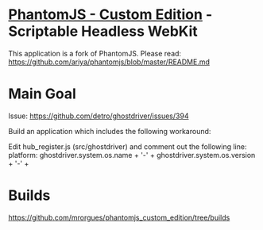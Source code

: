 # [PhantomJS - Custom Edition](https://github.com/mrorgues/PhantomJSCustomEdition) - Scriptable Headless WebKit

This application is a fork of PhantomJS. Please read: https://github.com/ariya/phantomjs/blob/master/README.md

# Main Goal
Issue: https://github.com/detro/ghostdriver/issues/394

Build an application which includes the following workaround:

Edit hub_register.js (src/ghostdriver) and comment out the following line: 
platform: ghostdriver.system.os.name + '-' + ghostdriver.system.os.version + '-' +

# Builds
https://github.com/mrorgues/phantomjs_custom_edition/tree/builds
